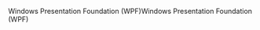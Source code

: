 <span data-ttu-id="966d1-101">Windows Presentation Foundation (WPF)</span><span class="sxs-lookup"><span data-stu-id="966d1-101">Windows Presentation Foundation (WPF)</span></span>
